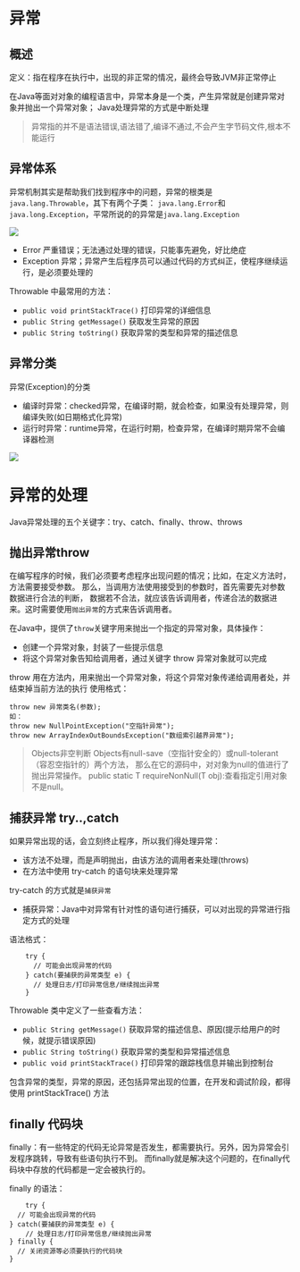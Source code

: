 # 异常

## 概述

定义：指在程序在执行中，出现的非正常的情况，最终会导致JVM非正常停止

在Java等面对对象的编程语言中，异常本身是一个类，产生异常就是创建异常对象并抛出一个异常对象；
Java处理异常的方式是中断处理

>异常指的并不是语法错误,语法错了,编译不通过,不会产生字节码文件,根本不能运行

## 异常体系

异常机制其实是帮助我们找到程序中的问题，异常的根类是`java.lang.Throwable`，其下有两个子类：
`java.lang.Error`和`java.long.Exception`，平常所说的的异常是`java.lang.Exception`

![](img/异常体系.png)

- Error 严重错误；无法通过处理的错误，只能事先避免，好比绝症
- Exception 异常；异常产生后程序员可以通过代码的方式纠正，使程序继续运行，是必须要处理的

Throwable 中最常用的方法：
- `public void printStackTrace()` 打印异常的详细信息
- `public String getMessage()` 获取发生异常的原因
- `public String toString()` 获取异常的类型和异常的描述信息

## 异常分类

异常(Exception)的分类
- 编译时异常：checked异常，在编译时期，就会检查，如果没有处理异常，则编译失败(如日期格式化异常)
- 运行时异常：runtime异常，在运行时期，检查异常，在编译时期异常不会编译器检测

![](img/异常的分类.png)

# 异常的处理
Java异常处理的五个关键字：try、catch、finally、throw、throws

## 抛出异常throw
在编写程序的时候，我们必须要考虑程序出现问题的情况；比如，在定义方法时，方法需要接受参数。
那么，当调用方法使用接受到的参数时，首先需要先对参数数据进行合法的判断，
数据若不合法，就应该告诉调用者，传递合法的数据进来。这时需要使用`抛出异常`的方式来告诉调用者。
                         
在Java中，提供了`throw`关键字用来抛出一个指定的异常对象，具体操作：
- 创建一个异常对象，封装了一些提示信息
- 将这个异常对象告知给调用者，通过关键字 throw 异常对象就可以完成

throw 用在方法内，用来抛出一个异常对象，将这个异常对象传递给调用者处，并结束掉当前方法的执行
使用格式：
	
	throw new 异常类名(参数);
	如：
	throw new NullPointException("空指针异常");
	throw new ArrayIndexOutBoundsException("数组索引越界异常");

>Objects非空判断
 Objects有null-save（空指针安全的）或null-tolerant（容忍空指针的）两个方法，
 那么在它的源码中，对对象为null的值进行了抛出异常操作。
 public static <T> T requireNonNull(T obj):查看指定引用对象不是null。

## 捕获异常 try..,catch

如果异常出现的话，会立刻终止程序，所以我们得处理异常：

- 该方法不处理，而是声明抛出，由该方法的调用者来处理(throws)
- 在方法中使用 try-catch 的语句块来处理异常

try-catch 的方式就是`捕获异常`

- 捕获异常：Java中对异常有针对性的语句进行捕获，可以对出现的异常进行指定方式的处理

语法格式：
		
		try {
		  // 可能会出现异常的代码
		} catch(要捕获的异常类型 e) {
		  // 处理日志/打印异常信息/继续抛出异常
		}

Throwable 类中定义了一些查看方法：
- `public String getMessage()` 获取异常的描述信息、原因(提示给用户的时候，就提示错误原因)
- `public String toString()` 获取异常的类型和异常描述信息
- `public void printStackTrace()` 打印异常的跟踪栈信息并输出到控制台

包含异常的类型，异常的原因，还包括异常出现的位置，在开发和调试阶段，都得使用 printStackTrace() 方法

## finally 代码块

finally：有一些特定的代码无论异常是否发生，都需要执行。另外，因为异常会引发程序跳转，导致有些语句执行不到。
而finally就是解决这个问题的，在finally代码块中存放的代码都是一定会被执行的。

finally 的语法：
	
		try {
  	  // 可能会出现异常的代码
  	} catch(要捕获的异常类型 e) {
  		// 处理日志/打印异常信息/继续抛出异常
  	} finally {
  	  // 关闭资源等必须要执行的代码块
  	}